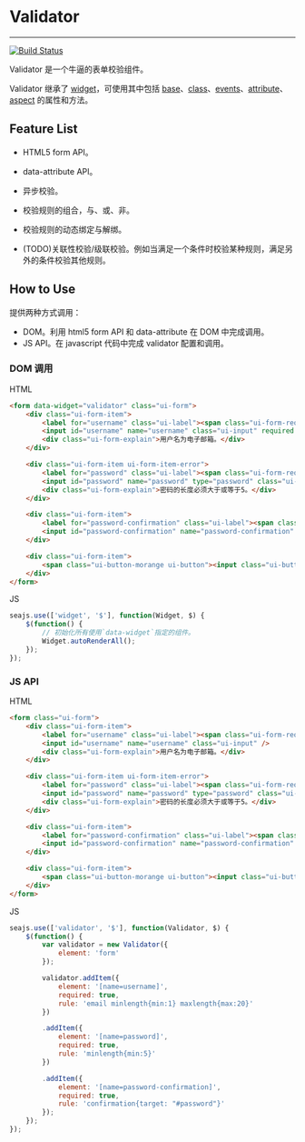 # Validator

------------

[![Build Status](https://secure.travis-ci.org/aralejs/validator.png)](https://travis-ci.org/aralejs/validator)

Validator 是一个牛逼的表单校验组件。

Validator 继承了 [widget](http://aralejs.org/widget/)，可使用其中包括 [base](http://aralejs.org/base/)、[class](http://aralejs.org/class/)、[events](http://aralejs.org/events/)、[attribute](http://aralejs.org/base/docs/attribute.html)、[aspect](http://aralejs.org/base/docs/aspect.html) 的属性和方法。

## Feature List

*   HTML5 form API。

*   data-attribute API。

*   异步校验。

*   校验规则的组合，与、或、非。

*   校验规则的动态绑定与解绑。

*   (TODO)关联性校验/级联校验。例如当满足一个条件时校验某种规则，满足另外的条件校验其他规则。

## How to Use

提供两种方式调用：

*   DOM。利用 html5 form API 和 data-attribute 在 DOM 中完成调用。
*   JS API。在 javascript 代码中完成 validator 配置和调用。

### DOM 调用

HTML

```html
<form data-widget="validator" class="ui-form">
    <div class="ui-form-item">
        <label for="username" class="ui-label"><span class="ui-form-required">*</span>用户名：</label>
        <input id="username" name="username" class="ui-input" required type="email" minlength="1" maxlength="20" />
        <div class="ui-form-explain">用户名为电子邮箱。</div>
    </div>

    <div class="ui-form-item ui-form-item-error">
        <label for="password" class="ui-label"><span class="ui-form-required">*</span>密码：</label>
        <input id="password" name="password" type="password" class="ui-input" minlength="5" />
        <div class="ui-form-explain">密码的长度必须大于或等于5。</div>
    </div>

    <div class="ui-form-item">
        <label for="password-confirmation" class="ui-label"><span class="ui-form-required">*</span>重复输入密码：</label>
        <input id="password-confirmation" name="password-confirmation" type="password" class="ui-input" data-rule="confirmation{target: '#password'}" />
    </div>

    <div class="ui-form-item">
        <span class="ui-button-morange ui-button"><input class="ui-button-text" value="确定" type="submit"></span>
    </div>
</form>
```

JS

```js
seajs.use(['widget', '$'], function(Widget, $) {
    $(function() {
        // 初始化所有使用`data-widget`指定的组件。
        Widget.autoRenderAll();
    });
});
```

### JS API

HTML

```html
<form class="ui-form">
    <div class="ui-form-item">
        <label for="username" class="ui-label"><span class="ui-form-required">*</span>用户名：</label>
        <input id="username" name="username" class="ui-input" />
        <div class="ui-form-explain">用户名为电子邮箱。</div>
    </div>

    <div class="ui-form-item ui-form-item-error">
        <label for="password" class="ui-label"><span class="ui-form-required">*</span>密码：</label>
        <input id="password" name="password" type="password" class="ui-input" />
        <div class="ui-form-explain">密码的长度必须大于或等于5。</div>
    </div>

    <div class="ui-form-item">
        <label for="password-confirmation" class="ui-label"><span class="ui-form-required">*</span>重复输入密码：</label>
        <input id="password-confirmation" name="password-confirmation" type="password" class="ui-input" />
    </div>

    <div class="ui-form-item">
        <span class="ui-button-morange ui-button"><input class="ui-button-text" value="确定" type="submit"></span>
    </div>
</form>
```

JS

```js
seajs.use(['validator', '$'], function(Validator, $) {
    $(function() {
        var validator = new Validator({
            element: 'form'
        });

        validator.addItem({
            element: '[name=username]',
            required: true,
            rule: 'email minlength{min:1} maxlength{max:20}'
        })

        .addItem({
            element: '[name=password]',
            required: true,
            rule: 'minlength{min:5}'
        })

        .addItem({
            element: '[name=password-confirmation]',
            required: true,
            rule: 'confirmation{target: "#password"}'
        });
    });
});
```

